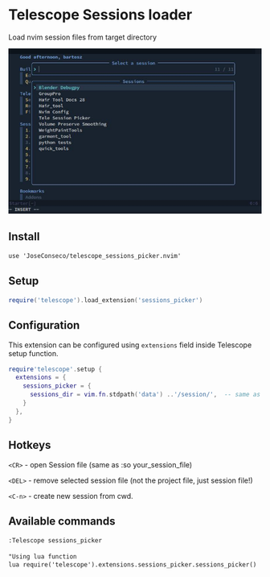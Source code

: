 # Telescope Sessions loader
Load nvim session files from target directory

![Session Thumb](./img/./session_picker.jpg)

## Install

```
use 'JoseConseco/telescope_sessions_picker.nvim'
```

## Setup

``` lua
require('telescope').load_extension('sessions_picker')

```

## Configuration
This extension can be configured using `extensions` field inside Telescope
setup function.

```lua
require'telescope'.setup {
  extensions = {
    sessions_picker = {
      sessions_dir = vim.fn.stdpath('data') ..'/session/',  -- same as '/home/user/.local/share/nvim/session'
    }
  },
}
```

## Hotkeys
`<CR>` - open Session file (same as :so your_session_file)

`<DEL>` - remove selected session file (not the project file, just session file!)

`<C-n>` - create new session from cwd.

## Available commands
```viml
:Telescope sessions_picker

"Using lua function
lua require('telescope').extensions.sessions_picker.sessions_picker()
```



